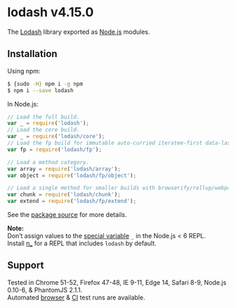# lodash v4.15.0

The [Lodash](https://lodash.com/) library exported as [Node.js](https://nodejs.org/) modules.

## Installation

Using npm:
```bash
$ {sudo -H} npm i -g npm
$ npm i --save lodash
```

In Node.js:
```js
// Load the full build.
var _ = require('lodash');
// Load the core build.
var _ = require('lodash/core');
// Load the fp build for immutable auto-curried iteratee-first data-last methods.
var fp = require('lodash/fp');

// Load a method category.
var array = require('lodash/array');
var object = require('lodash/fp/object');

// Load a single method for smaller builds with browserify/rollup/webpack.
var chunk = require('lodash/chunk');
var extend = require('lodash/fp/extend');
```

See the [package source](https://github.com/lodash/lodash/tree/4.15.0-npm) for more details.

**Note:**<br>
Don’t assign values to the [special variable](//nodejs.org/api/repl.html#repl_repl_features) `_` in the Node.js < 6 REPL.<br>
Install [n_](https://www.npmjs.com/package/n_) for a REPL that includes `lodash` by default.

## Support

Tested in Chrome 51-52, Firefox 47-48, IE 9-11, Edge 14, Safari 8-9, Node.js 0.10-6, & PhantomJS 2.1.1.<br>
Automated [browser](https://saucelabs.com/u/lodash) & [CI](https://travis-ci.org/lodash/lodash/) test runs are available.
